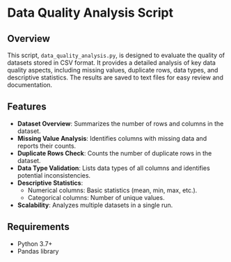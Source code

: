 # Data Quality Analysis Script

## Overview
This script, `data_quality_analysis.py`, is designed to evaluate the quality of datasets stored in CSV format. It provides a detailed analysis of key data quality aspects, including missing values, duplicate rows, data types, and descriptive statistics. The results are saved to text files for easy review and documentation.

## Features
- **Dataset Overview**: Summarizes the number of rows and columns in the dataset.
- **Missing Value Analysis**: Identifies columns with missing data and reports their counts.
- **Duplicate Rows Check**: Counts the number of duplicate rows in the dataset.
- **Data Type Validation**: Lists data types of all columns and identifies potential inconsistencies.
- **Descriptive Statistics**:
  - Numerical columns: Basic statistics (mean, min, max, etc.).
  - Categorical columns: Number of unique values.
- **Scalability**: Analyzes multiple datasets in a single run.

## Requirements
- Python 3.7+
- Pandas library